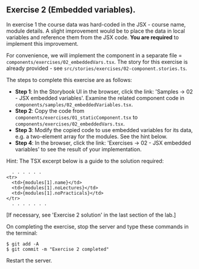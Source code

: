 ## Exercise 2 (Embedded variables).

In exercise 1 the course data was hard-coded in the JSX - course name, module details. A slight improvement would be to place the data in local variables and reference them from the JSX code. __You are required__ to implement this improvement.

For convenience, we will implement the component in a separate file = `components/exercises/02_embeddedVars.tsx`. The story for this exercise is already provided - see `src/stories/exercises/02-component.stories.ts`.

The steps to complete this exercise are as follows:

+ __Step 1__: In the Storybook UI in the browser, click the link: 'Samples -> 02 - JSX embedded variables'. Examine the related component code in `components/samples/02_embeddedVariables.tsx`.
+ __Step 2__: Copy the code from `components/exercises/01_staticComponent.tsx` to  `components/exercises/02_embeddedVars.tsx`.
+ __Step 3__: Modify the copied code to use embedded variables for its data, e.g. a two-element array for the modules. See the hint below.
+ __Step 4__: In the browser, click the link: 'Exercises -> 02 - JSX embedded variables' to see the result of your implementation. 

Hint: The TSX excerpt below is a guide to the solution required:
~~~ 
  . . . . . . 
<tr>
  <td>{modules[1].name}</td>
  <td>{modules[1].noLectures}</td>
  <td>{modules[1].noPracticals}</td>
</tr>
  . . . . . . . 
~~~

[If necessary, see 'Exercise 2 solution' in the last section of the lab.]

On completing the exercise, stop the server and type these commands in the terminal:
~~~
$ git add -A
$ git commit -m "Exercise 2 completed"
~~~
Restart the server.
